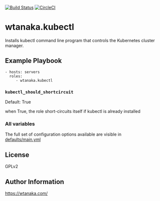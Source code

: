 [![Build Status](https://travis-ci.org/wtanaka/ansible-role-kubectl.svg?branch=master)](https://travis-ci.org/wtanaka/ansible-role-kubectl)
[![CircleCI](https://circleci.com/gh/wtanaka/ansible-role-kubectl.svg?style=svg)](https://circleci.com/gh/wtanaka/ansible-role-kubectl)

wtanaka.kubectl
===============

Installs kubectl command line program that controls the Kubernetes
cluster manager.

Example Playbook
----------------

    - hosts: servers
      roles:
         - wtanaka.kubectl

### `kubectl_should_shortcircuit`

Default: True

when True, the role short-circuits itself if kubectl is already installed

### All variables

The full set of configuration options available are visible in
[defaults/main.yml](defaults/main.yml)

License
-------

GPLv2

Author Information
------------------

https://wtanaka.com/
